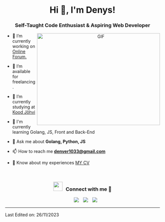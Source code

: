 <h1 align="center">Hi 👋, I'm Denys!</h1>
<h3 align="center">Self-Taught Code Enthusiast & Aspiring Web Developer</h3>


<a target="_blank" align="center">
  <img align="right" top="500" height="300" width="400" alt="GIF" src="https://media.giphy.com/media/SWoSkN6DxTszqIKEqv/giphy.gif">
</a>

- 🔭 I’m currently working on <a href="https://github.com/Pomog/ForumFFF" target="blank">Online Forum.</a>

- 🤝 I’m available for freelancing.

- 🌱 I’m currently studying at <a href="https://kood.tech/" target="blank">Kood Jõhvi</a>

- 📝 I'm currently learning Golang, JS, Front and Back-End

- 💬 Ask me about **Golang, Python, JS**

- 📫 How to reach me **denver1033@gmail.com**

- 📄 Know about my experiences <a href="https://github.com/TartuDen/resume/blob/main/Denys%20Verves%20CV%2011.2023.pdf" target="blank">MY CV</a>
<br/>
<h3 align="center" > <img src="https://media.giphy.com/media/iY8CRBdQXODJSCERIr/giphy.gif" width="30" height="30" style="margin-right: 10px;">Connect with me 🤝 </h3>

<p align="center">

 <div align="center"  class="icons-social" style="margin-left: 10px;">
        <a style="margin-left: 10px;"  target="_blank" href="https://www.linkedin.com/in/vervesdenys">
		<img src="https://img.icons8.com/doodle/40/000000/linkedin--v2.png"></a>
        <a style="margin-left: 10px;" target="_blank" href="https://github.com/TartuDen">
		<img src="https://img.icons8.com/doodle/40/000000/github--v1.png"></a>
	<a style="margin-left: 10px;" target="_blank" href="https://www.youtube.com/channel/UCPuPKyC8GBg7Yl31n-smDFA">
		<img src="https://img.icons8.com/doodle/1x/youtube--v2.png" ></a>
      </div>

</p>

---

Last Edited on: 26/11/2023
